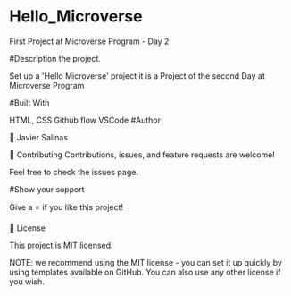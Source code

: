 # Hello_Microverse
First Project at Microverse Program - Day 2

#Description the project.

Set up a 'Hello Microverse' project it is a Project of the second Day at Microverse Program

#Built With

HTML, CSS
Github flow
VSCode
#Author

👤 Javier Salinas

🤝 Contributing Contributions, issues, and feature requests are welcome!

Feel free to check the issues page.

#Show your support

Give a ⭐️ if you like this project!

📝 License

This project is MIT licensed.

NOTE: we recommend using the MIT license - you can set it up quickly by using templates available on GitHub. You can also use any other license if you wish.

